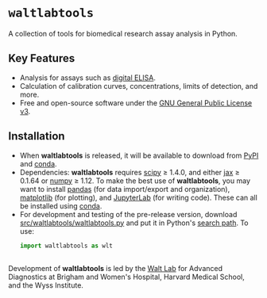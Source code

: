 # `waltlabtools`
A collection of tools for biomedical research assay analysis in Python.


## Key Features
- Analysis for assays such as [digital ELISA](https://dx.doi.org/10.1038%2Fnbt.1641).
- Calculation of calibration curves, concentrations, limits of detection, and more.
- Free and open-source software under the [GNU General Public License v3](https://www.gnu.org/licenses/gpl-3.0.en.html).


## Installation
- When **waltlabtools** is released, it will be available to download from [PyPI](https://packaging.python.org/tutorials/packaging-projects/) and [conda](https://conda.io/projects/conda-build/en/latest/user-guide/tutorials/build-pkgs-skeleton.html).
- Dependencies: **waltlabtools** requires [scipy](https://docs.scipy.org/doc/scipy/getting_started.html) ≥ 1.4.0, and either [jax](https://jax.readthedocs.io/en/latest/) ≥ 0.1.64 or [numpy](https://numpy.org/doc/stable/index.html) ≥ 1.12. To make the best use of **waltlabtools**, you may want to install [pandas](https://pandas.pydata.org) (for data import/export and organization), [matplotlib](https://matplotlib.org) (for plotting), and [JupyterLab](https://jupyterlab.readthedocs.io/en/stable/) (for writing code). These can all be installed using [conda](https://docs.conda.io/projects/conda/en/latest/user-guide/install/download.html).
- For development and testing of the pre-release version, download [src/waltlabtools/waltlabtools.py](src/waltlabtools/waltlabtools.py) and put it in Python's [search path](https://docs.python.org/3/tutorial/modules.html#the-module-search-path). To use:
  ```python
  import waltlabtools as wlt
  ```

##

Development of **waltlabtools** is led by the [Walt Lab](https://waltlab.bwh.harvard.edu) for Advanced Diagnostics at Brigham and Women's Hospital, Harvard Medical School, and the Wyss Institute.
